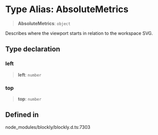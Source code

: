 # Type Alias: AbsoluteMetrics

> **AbsoluteMetrics**: `object`

Describes where the viewport starts in relation to the workspace SVG.

## Type declaration

### left

> **left**: `number`

### top

> **top**: `number`

## Defined in

node_modules/blockly/blockly.d.ts:7303
